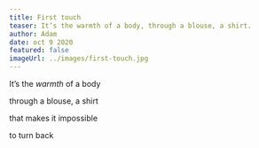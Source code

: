 ```yaml
---
title: First touch
teaser: It’s the warmth of a body, through a blouse, a shirt.
author: Adam
date: oct 9 2020
featured: false
imageUrl: ../images/first-touch.jpg
---
```


It’s the <em>warmth</em> of a body

through a blouse, a shirt

that makes it impossible

to turn back
